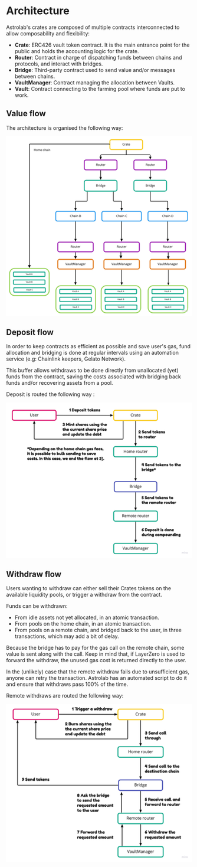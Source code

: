 # Architecture

Astrolab's crates are composed of multiple contracts interconnected to allow composability and flexibility:

- **Crate**: ERC426 vault token contract. It is the main entrance point for the public and holds the accounting logic for the crate.
- **Router**: Contract in charge of dispatching funds between chains and protocols, and interact with bridges.
- **Bridge**: Third-party contract used to send value and/or messages between chains.
- **VaultManager**: Contract managing the allocation between Vaults.
- **Vault**: Contract connecting to the farming pool where funds are put to work.

## Value flow
The architecture is organised the following way:

![value flow](/media/value-flow.jpg)
                                                                                                                                                                                                                                                                                                                                                                                                                                                

## Deposit flow

In order to keep contracts as efficient as possible and save user's gas, fund allocation and bridging is done at regular intervals using an automation service (e.g: Chainlink keepers, Gelato Network). 

This buffer allows withdraws to be done directly from unallocated (yet) funds from the contract, saving the costs associated with bridging back funds and/or recovering assets from a pool.


Deposit is routed the following way :

![deposit flow](/media/deposit-flow.jpg)



## Withdraw flow
Users wanting to withdraw can either sell their Crates tokens on the available liquidity pools, or trigger a withdraw from the contract.

Funds can be withdrawn:

- From idle assets not yet allocated, in an atomic transaction.
- From pools on the home chain, in an atomic transaction.
- From pools on a remote chain, and bridged back to the user, in three transactions, which may add a bit of delay.

 Because the bridge has to pay for the gas call on the remote chain, some value is sent along with the call. Keep in mind that, if LayerZero is used to forward the withdraw, the unused gas cost is returned directly to the user. 
 
 In the (unlikely) case that the remote withdraw fails due to unsufficient gas, anyone can retry the transaction. Astrolab has an automated script to do it and ensure that withdraws pass 100% of the time.

Remote withdraws are routed the following way:

![withdraw flow](/media/withdraw-flow.jpg)